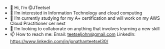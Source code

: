 - 👋 Hi, I’m @JTeetsel
- 👀 I’m interested in Information Technology and cloud computing
- 🌱 I’m currently studying for my A+ certification and will work on my AWS Cloud Practitioner cer next
- 💞️ I’m looking to collaborate on anything that involves learning a new skill
- 📫 How to reach me:  Email: teetseljohn@gmail.com
                      LinkedIn: https://www.linkedin.com/in/jonathanteetsel30/
                      

<!---
JTeetsel/JTeetsel is a ✨ special ✨ repository because its `README.md` (this file) appears on your GitHub profile.
You can click the Preview link to take a look at your changes.
--->
